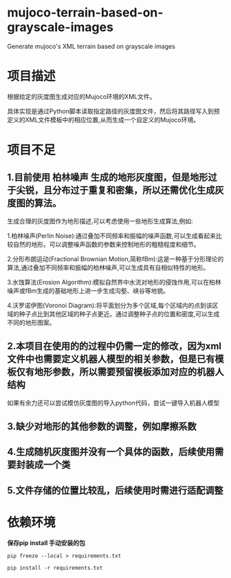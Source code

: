# mujoco-terrain-based-on-grayscale-images
Generate mujoco's XML terrain based on grayscale images



# 项目描述

根据给定的灰度图生成对应的Mujoco环境的XML文件。

具体实现是通过Python脚本读取指定路径的灰度图文件，然后将其路径写入到预定义的XML文件模板中的相应位置,从而生成一个自定义的Mujoco环境。



# 项目不足

## 1.目前使用 柏林噪声 生成的地形灰度图，但是地形过于尖锐，且分布过于重复和密集，所以还需优化生成灰度图的算法。



生成合理的灰度图作为地形描述,可以考虑使用一些地形生成算法,例如:

1.柏林噪声(Perlin Noise):通过叠加不同频率和振幅的噪声函数,可以生成看起来比较自然的地形。可以调整噪声函数的参数来控制地形的粗糙程度和细节。

2.分形布朗运动(Fractional Brownian Motion,简称fBm):这是一种基于分形理论的算法,通过叠加不同频率和振幅的柏林噪声,可以生成具有自相似特性的地形。

3.水蚀算法(Erosion Algorithm):模拟自然界中水流对地形的侵蚀作用,可以在柏林噪声或fBm生成的基础地形上进一步生成沟壑、峡谷等地貌。

4.沃罗诺伊图(Voronoi Diagram):将平面划分为多个区域,每个区域内的点到该区域的种子点比到其他区域的种子点更近。通过调整种子点的位置和密度,可以生成不同的地形图案。



## 2.本项目在使用的的过程中仍需一定的修改，因为xml文件中也需要定义机器人模型的相关参数，但是已有模板仅有地形参数，所以需要预留模板添加对应的机器人结构

如果有余力还可以尝试模仿灰度图的导入python代码，尝试一键导入机器人模型



## 3.缺少对地形的其他参数的调整，例如摩擦系数



## 4.生成随机灰度图并没有一个具体的函数，后续使用需要封装成一个类



## 5.文件存储的位置比较乱，后续使用时需进行适配调整







# 依赖环境

**保存pip install 手动安装的包**

```shell
pip freeze --local > requirements.txt
```

```shell
pip install -r requirements.txt
```

